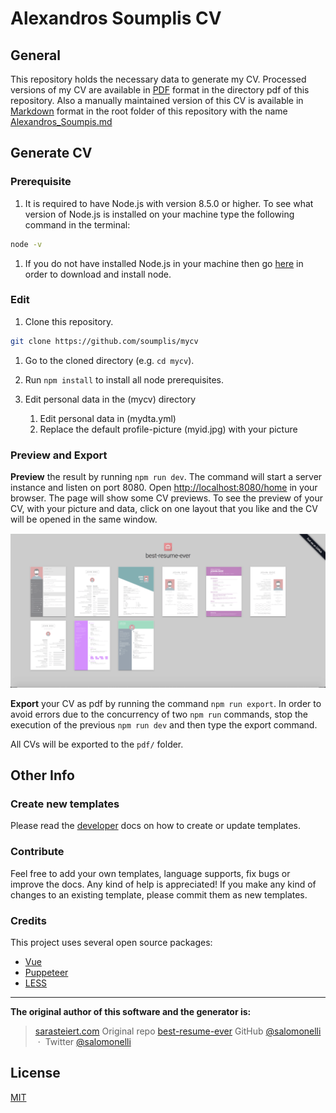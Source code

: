 # Alexandros Soumplis CV

## General

This repository holds the necessary data to generate my CV. Processed versions of my CV are available in [PDF](https://en.wikipedia.org/wiki/PDF) format in the directory pdf of this repository. Also a manually maintained version of this CV is available in [Markdown](https://en.wikipedia.org/wiki/Markdown) format in the root folder of this repository with the name [Alexandros_Soumpis.md](Alexandros_Soumpis.md)

## Generate CV

### Prerequisite

1. It is required to have Node.js with version 8.5.0 or higher. To see what version of Node.js is installed on your machine type the following command in the terminal:

```bash
node -v
```

1. If you do not have installed Node.js in your machine then go [here](https://nodejs.org/en/download/) in order to download and install node.

### Edit

1. Clone this repository.

```bash
git clone https://github.com/soumplis/mycv
```

1. Go to the cloned directory (e.g. `cd mycv`).

1. Run `npm install` to install all node prerequisites.

1. Edit personal data in the (mycv) directory
   1. Edit personal data in (mydta.yml)
   1. Replace the default profile-picture (myid.jpg) with your picture

### Preview and Export

**Preview** the result by running `npm run dev`. The command will start a server instance and listen on port 8080. Open [http://localhost:8080/home](http://localhost:8080/home) in your browser. The page will show some CV previews. To see the preview of your CV, with your picture and data, click on one layout that you like and the CV will be opened in the same window.

![CV Previews](readme-images/resumePreviews.png)

**Export** your CV as pdf by running the command `npm run export`. In order to avoid errors due to the concurrency of two `npm run` commands, stop the execution of the previous `npm run dev` and then type the export command.

All CVs will be exported to the `pdf/` folder.

## Other Info

### Create new templates

Please read the [developer](DEVELOPER.md) docs</a> on how to create or update templates.

### Contribute

Feel free to add your own templates, language supports, fix bugs or improve the docs. Any kind of help is appreciated! If you make any kind of changes to an existing template, please commit them as new templates.

### Credits

This project uses several open source packages:

- [Vue](https://github.com/vuejs/vue)
- [Puppeteer](https://github.com/GoogleChrome/puppeteer)
- [LESS](https://github.com/less/less.js)

---
__The original author of this software and the generator is:__

> [sarasteiert.com](https://www.sarasteiert.com)
> Original repo [best-resume-ever](https://github.com/salomonelli/best-resume-ever/)
> GitHub [@salomonelli](https://github.com/salomonelli) &nbsp;&middot;&nbsp;
> Twitter [@salomonelli](https://twitter.com/salomonelli)

## License

[MIT](https://github.com/soumplis/mycv/blob/master/LICENCE.md)
